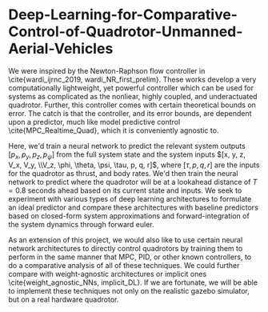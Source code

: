 # Deep-Learning-for-Comparative-Control-of-Quadrotor-Unmanned-Aerial-Vehicles
We were inspired by the Newton-Raphson flow controller in \cite{wardi_ijrnc_2019, wardi_NR_first_prelim}. These works develop a very computationally lightweight, yet powerful controller which can be used for systems as complicated as the nonliear, highly coupled, and underactuated quadrotor. Further, this controller comes with certain theoretical bounds on error. The catch is that the controller, and its error bounds, are dependent upon a predictor, much like model predictive control \cite{MPC_Realtime_Quad}, which it is conveniently agnostic to.

Here, we'd train a neural network to predict the relevant system outputs $[p_x, p_y, p_z, p_{\psi}]$ from the full system state and the system inputs $[x, y, z, V_x, V_y, \\V_z, \phi, \theta, \psi, \tau, p, q, r]$, where $[\tau, p, q, r]$ are the inputs for the quadrotor as thrust, and body rates. We'd then train the neural network to predict where the quadrotor will be at a lookahead distance of $T=0.8$ seconds ahead based on its current state and inputs.  We seek to experiment with various types of deep learning architectures to formulate an ideal predictor and compare these architectures with baseline predictors based on closed-form system approximations and forward-integration of the system dynamics through forward euler.

As an extension of this project, we would also like to use certain neural network architectures to directly control quadrotors by training them to perform in the same manner that MPC, PID, or other known controllers, to do a comparative analysis of all of these techniques. We could further compare with weight-agnostic architectures or implicit ones \cite{weight_agnostic_NNs, implicit_DL}. If we are fortunate, we will be able to implement these techniques not only on the realistic gazebo simulator, but on a real hardware quadrotor.
